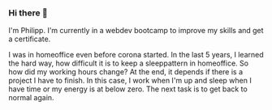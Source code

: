 ### Hi there 👋

I'm Philipp. I'm currently in a webdev bootcamp to improve my skills and get a certificate.

I was in homeoffice even before corona started. In the last 5 years, I learned the hard way, how difficult it is to keep a sleeppattern in homeoffice. So how did my working hours change? At the end, it depends if there is a project I have to finish. In this case, I work when I'm up and sleep when I have time or my energy is at below zero. The next task is to get back to normal again. 

<!--
**PhilippDemmelmair/PhilippDemmelmair** is a ✨ _special_ ✨ repository because its `README.md` (this file) appears on your GitHub profile.

Here are some ideas to get you started:

- 🔭 I’m currently working on ...
- 🌱 I’m currently learning ...
- 👯 I’m looking to collaborate on ...
- 🤔 I’m looking for help with ...
- 💬 Ask me about ...
- 📫 How to reach me: ...
- 😄 Pronouns: ...
- ⚡ Fun fact: ...
-->
